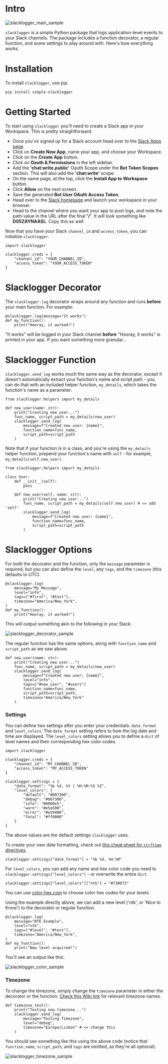 # Intro

![slacklogger_main_sample](sample_images/slacklogger_sample_1.png)

`slacklogger` is a simple Python package that logs
application-level events to your Slack channels. The
package includes a function decorator, a regular 
function, and some settings to play around with. 
Here's how everything works.

# Installation

To install `slacklogger`, use pip.

```
pip install simple-slacklogger
```

# Getting Started

To start using `slacklogger` you'll need to create
a Slack app in your Workspace. This is pretty
straightforward: 

* Once you've signed up for a Slack account head 
over to the 
[Slack Apps page](https://api.slack.com/apps).
* Click on **Create New App**, name your app, and
choose your Workspace. 
* Click on the **Create App** button.
* Click on **Oauth & Permissions** in the left
sidebar.
* Add the **'chat:write.public'** Oauth Scope 
under the **Bot Token Scopes** section. This
will also add the **'chat:write'** scope.
* On the same page, at the top, click the 
**Install App to Workspace** button.
* Click **Allow** on the next screen.
* Save the generated **Bot User OAuth Access Token**.
* Head over to the [Slack homepage](https://slack.com)
and launch your workspace in your browser. 
* Head to the channel where you want your app to 
post logs, and note the path value in the URL after
the final **'/'**. It will look something like 
**D05ZAYNAASL**. Copy this as well.

Now that you have your Slack `channel_id` and 
`access_token`, you can initialize `slacklogger`.

```
import slacklogger

slacklogger.creds = {
    "channel_id": "YOUR_CHANNEL_ID",
    "access_token": "YOUR_ACCESS_TOKEN"
}
```

# Slacklogger Decorator

The `slacklogger.log` decorator wraps around any
function and runs **before** your main function.
For example:

```
@slacklogger.log(message="It works")
def my_function():
    print("Hooray, it worked!")
``` 

"It works" will be logged in your Slack channel
**before** "Hooray, it works" is printed in your
app. If you want something more granular...

# Slacklogger Function

`slacklogger.send_log` works much the same way as 
the decorator, except it doesn't automatically
extract your function's name and script path -
you can do that with an included helper function,
`my_details`, which takes the function's name as 
a parameter. 

```
from slacklogger.helpers import my_details

def new_user(name: str):
    print("Creating new user...")
    func_name, script_path = my_details(new_user) 
    slacklogger.send_log(
        message=f"Created new user: {name}",
        function_name=func_name,
        script_path=script_path
    )
``` 

Note that if your function is in a class, and you're
using the `my_details` helper function, prepend
your function's name with `self` - for example,
`my_details(self.new_user)`.

```
from slacklogger.helpers import my_details

class User:
    def __init__(self):
        pass

    def new_user(self, name: str):
        print("Creating new user...")
        func_name, script_path = my_details(self.new_user) # <= add 'self'
        slacklogger.send_log(
            message=f"Created new user: {name}",
            function_name=func_name,
            script_path=script_path
        )
``` 

# Slacklogger Options

For both the decorator and the function, 
only the `message` parameter is
required, but you can also define the `level`, any
`tags`, and the `timezone` (this defaults to UTC).

```
@slacklogger.log(
    message="My Message",
    level="info",
    tags=["#first", "#test"],
    timezone="America/New_York",
)
def my_function():
    print("Hooray, it worked!")
```

This will output something akin to the
following in your Slack:

![slacklogger_decorator_sample](sample_images/slacklogger_sample_2.png)

The regular function has the same options, along with 
`function_name` and `script_path` as we saw above.

```
def new_user(name: str):
    print("Creating new user...")
    func_name, script_path = my_details(new_user) 
    slacklogger.send_log(
        message=f"Created new user: {name}",
        level="info",
        tags=["#new_user", "#users"]
        function_name=func_name,
        script_path=script_path,
        timezone="America/New_York"
    )
```

### Settings

You can define two settings after you enter
your credentials: `date_format` and `level_colors`.
The `date_format` setting refers to how the log date and time
are displayed. The `level_colors` setting allows
you to define a `dict` of level names and their
corresponding hex color codes.

``` 
import slacklogger

slacklogger.creds = {
    "channel_id": "MY_CHANNEL_ID",
    "access_token": "MY_ACCESS_TOKEN"
}

slacklogger.settings = {
    "date_format": "%b %d, %Y | %H:%M:%S %Z",
    "level_colors": {
        "default": "#007300",
        "debug": "#007300",
        "info": "#0000e5",
        "warn": "#e5e500",
        "error": "#e59400",
        "fatal": "#ff0000"
    }
}
```

The above values are the default settings
`slacklogger` uses. 

To create your own date formatting, 
check out [this cheat sheet for `strftime`
directives](https://strftime.org/).

```
slacklogger.settings["date_format"] = "%b %d, %H:%M"
```

For `level_colors`, you can add any name and hex
color code you need to 
`slacklogger.settings["level_colors"]` - or 
overwrite the entire `dict`.

```
slacklogger.settings["level_colors"]["ntk"] = "#730073"
```

You can use [color-hex.com](color-hex.com) to choose
color hex codes for your levels. 

Using the example directly above, we can add
a new level ('ntk', or 'Nice to Know') 
to the decorator or regular function.

```
@slacklogger.log(
    message="NTK Example",
    level="ntk",
    tags=["#level", "#test"],
    timezone="America/New_York",
)
def my_function():
    print("New level acquired!")
```

You'll see an output like this:

![slacklogger_color_sample](sample_images/slacklogger_sample_3.png)

### Timezone

To change the timezone, simply change the `timezone`
parameter in either the decorator or the function.
[Check this Wiki link](https://en.wikipedia.org/wiki/List_of_tz_database_time_zones) 
for relevant timezone names.

```
def timezone_test():
    print("Testing new timezone...")
    slacklogger.send_log(
        message="Testing Timezone",
        level="debug",
        timezone="Europe/Lisbon" # <= change this
    )
```

You should see something like this using the above
code (notice that `function_name`, `script_path`, 
and `tags` are omitted, as they're all optional).

![slacklogger_timezone_sample](sample_images/slacklogger_sample_4.png)
